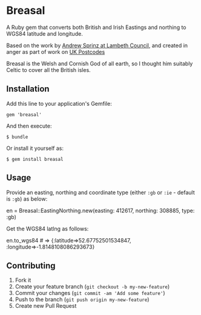 # Breasal

A Ruby gem that converts both British and Irish Eastings and northing to WGS84 latitude and longitude.

Based on the work by [Andrew Sprinz at Lambeth Council](https://github.com/LambethCouncil/OSGB36_Converter), and created in anger as part of work on [UK Postcodes](https://github.com/theodi/uk-postcodes)

Breasal is the Welsh and Cornish God of all earth, so I thought him suitably Celtic to cover all the British isles.

## Installation

Add this line to your application's Gemfile:

    gem 'breasal'

And then execute:

    $ bundle

Or install it yourself as:

    $ gem install breasal

## Usage

Provide an easting, northing and coordinate type (either `:gb` or `:ie` - default is `:gb`) as below:

  en = Breasal::EastingNorthing.new(easting: 412617, northing: 308885, type: :gb)
  
Get the WGS84 latlng as follows:

  en.to_wgs84 # => {:latitude=>52.67752501534847, :longitude=>-1.8148108086293673}

## Contributing

1. Fork it
2. Create your feature branch (`git checkout -b my-new-feature`)
3. Commit your changes (`git commit -am 'Add some feature'`)
4. Push to the branch (`git push origin my-new-feature`)
5. Create new Pull Request
